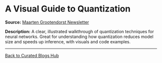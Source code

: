 # A Visual Guide to Quantization

**Source:** [Maarten Grootendorst Newsletter](https://newsletter.maartengrootendorst.com/p/a-visual-guide-to-quantization)

**Description:**
A clear, illustrated walkthrough of quantization techniques for neural networks. Great for understanding how quantization reduces model size and speeds up inference, with visuals and code examples.

---

[Back to Curated Blogs Hub](./README.md)
